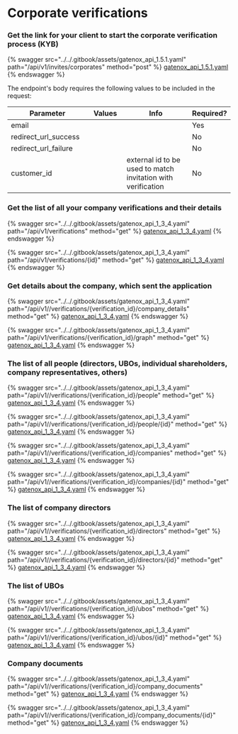 # Corporate verifications

### Get the link for your client to start the corporate verification process (KYB)

{% swagger src="../../.gitbook/assets/gatenox_api_1.5.1.yaml" path="/api/v1/invites/corporates" method="post" %}
[gatenox_api_1.5.1.yaml](../../.gitbook/assets/gatenox_api_1.5.1.yaml)
{% endswagger %}

The endpoint's body requires the following values to be included in the request:

<table><thead><tr><th width="203">Parameter</th><th width="109">Values</th><th width="316">Info</th><th>Required?</th></tr></thead><tbody><tr><td>email</td><td></td><td></td><td>Yes</td></tr><tr><td>redirect_url_success</td><td></td><td></td><td>No</td></tr><tr><td>redirect_url_failure</td><td></td><td></td><td>No</td></tr><tr><td>customer_id</td><td></td><td>external id to be used to match invitation with verification</td><td>No</td></tr></tbody></table>

### Get the list of all your company verifications and their details

{% swagger src="../../.gitbook/assets/gatenox_api_1_3_4.yaml" path="/api/v1/verifications" method="get" %}
[gatenox_api_1_3_4.yaml](../../.gitbook/assets/gatenox_api_1_3_4.yaml)
{% endswagger %}

{% swagger src="../../.gitbook/assets/gatenox_api_1_3_4.yaml" path="/api/v1/verifications/{id}" method="get" %}
[gatenox_api_1_3_4.yaml](../../.gitbook/assets/gatenox_api_1_3_4.yaml)
{% endswagger %}

### Get details about the company, which sent the application

{% swagger src="../../.gitbook/assets/gatenox_api_1_3_4.yaml" path="/api/v1//verifications/{verification_id}/company_details" method="get" %}
[gatenox_api_1_3_4.yaml](../../.gitbook/assets/gatenox_api_1_3_4.yaml)
{% endswagger %}

{% swagger src="../../.gitbook/assets/gatenox_api_1_3_4.yaml" path="/api/v1/verifications/{verification_id}/graph" method="get" %}
[gatenox_api_1_3_4.yaml](../../.gitbook/assets/gatenox_api_1_3_4.yaml)
{% endswagger %}

### The list of all people (directors, UBOs, individual shareholders, company representatives, others)

{% swagger src="../../.gitbook/assets/gatenox_api_1_3_4.yaml" path="/api/v1//verifications/{verification_id}/people" method="get" %}
[gatenox_api_1_3_4.yaml](../../.gitbook/assets/gatenox_api_1_3_4.yaml)
{% endswagger %}

{% swagger src="../../.gitbook/assets/gatenox_api_1_3_4.yaml" path="/api/v1//verifications/{verification_id}/people/{id}" method="get" %}
[gatenox_api_1_3_4.yaml](../../.gitbook/assets/gatenox_api_1_3_4.yaml)
{% endswagger %}

{% swagger src="../../.gitbook/assets/gatenox_api_1_3_4.yaml" path="/api/v1//verifications/{verification_id}/companies" method="get" %}
[gatenox_api_1_3_4.yaml](../../.gitbook/assets/gatenox_api_1_3_4.yaml)
{% endswagger %}

{% swagger src="../../.gitbook/assets/gatenox_api_1_3_4.yaml" path="/api/v1//verifications/{verification_id}/companies/{id}" method="get" %}
[gatenox_api_1_3_4.yaml](../../.gitbook/assets/gatenox_api_1_3_4.yaml)
{% endswagger %}

### The list of company directors

{% swagger src="../../.gitbook/assets/gatenox_api_1_3_4.yaml" path="/api/v1//verifications/{verification_id}/directors" method="get" %}
[gatenox_api_1_3_4.yaml](../../.gitbook/assets/gatenox_api_1_3_4.yaml)
{% endswagger %}

{% swagger src="../../.gitbook/assets/gatenox_api_1_3_4.yaml" path="/api/v1//verifications/{verification_id}/directors/{id}" method="get" %}
[gatenox_api_1_3_4.yaml](../../.gitbook/assets/gatenox_api_1_3_4.yaml)
{% endswagger %}

### The list of UBOs

{% swagger src="../../.gitbook/assets/gatenox_api_1_3_4.yaml" path="/api/v1//verifications/{verification_id}/ubos" method="get" %}
[gatenox_api_1_3_4.yaml](../../.gitbook/assets/gatenox_api_1_3_4.yaml)
{% endswagger %}

{% swagger src="../../.gitbook/assets/gatenox_api_1_3_4.yaml" path="/api/v1//verifications/{verification_id}/ubos/{id}" method="get" %}
[gatenox_api_1_3_4.yaml](../../.gitbook/assets/gatenox_api_1_3_4.yaml)
{% endswagger %}

### Company documents

{% swagger src="../../.gitbook/assets/gatenox_api_1_3_4.yaml" path="/api/v1//verifications/{verification_id}/company_documents" method="get" %}
[gatenox_api_1_3_4.yaml](../../.gitbook/assets/gatenox_api_1_3_4.yaml)
{% endswagger %}

{% swagger src="../../.gitbook/assets/gatenox_api_1_3_4.yaml" path="/api/v1//verifications/{verification_id}/company_documents/{id}" method="get" %}
[gatenox_api_1_3_4.yaml](../../.gitbook/assets/gatenox_api_1_3_4.yaml)
{% endswagger %}
